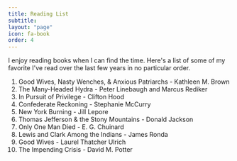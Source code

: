 ```yaml
---
title: Reading List
subtitle: 
layout: "page"
icon: fa-book
order: 4
---
```


I enjoy reading books when I can find the time. Here's a list of some of my favorite I've read over the last few years in no particular order.

1. Good Wives, Nasty Wenches, & Anxious Patriarchs - Kathleen M. Brown
2. The Many-Headed Hydra - Peter Linebaugh and Marcus Rediker
3. In Pursuit of Privilege - Clifton Hood
4. Confederate Reckoning - Stephanie McCurry
5. New York Burning - Jill Lepore
6. Thomas Jefferson & the Stony Mountains - Donald Jackson
7. Only One Man Died - E. G. Chuinard
8. Lewis and Clark Among the Indians - James Ronda
9. Good Wives - Laurel Thatcher Ulrich
10. The Impending Crisis - David M. Potter
